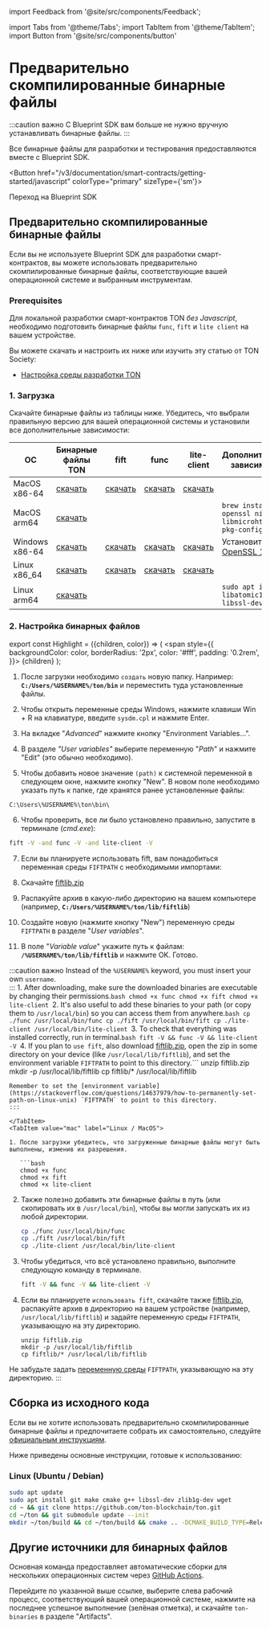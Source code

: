 import Feedback from '@site/src/components/Feedback';

import Tabs from '@theme/Tabs';
import TabItem from '@theme/TabItem';
import Button from '@site/src/components/button'

# Предварительно скомпилированные бинарные файлы

:::caution важно
С Blueprint SDK вам больше не нужно вручную устанавливать бинарные файлы.
:::

Все бинарные файлы для разработки и тестирования предоставляются вместе с Blueprint SDK.

<Button href="/v3/documentation/smart-contracts/getting-started/javascript"
colorType="primary" sizeType={'sm'}>

Переход на Blueprint SDK

</Button>

## Предварительно скомпилированные бинарные файлы

Если вы не используете Blueprint SDK для разработки смарт-контрактов, вы можете использовать предварительно скомпилированные бинарные файлы, соответствующие вашей операционной системе и выбранным инструментам.

### Prerequisites

Для локальной разработки смарт-контрактов TON _без Javascript_, необходимо подготовить бинарные файлы `func`, `fift` и `lite client` на вашем устройстве.

Вы можете скачать и настроить их ниже или изучить эту статью от TON Society:

- [Настройка среды разработки TON](https://blog.ton.org/setting-up-a-ton-development-environment)

### 1. Загрузка

Скачайте бинарные файлы из таблицы ниже.  Убедитесь, что выбрали правильную версию для вашей операционной системы и установили все дополнительные зависимости:

| ОС                                | Бинарные файлы TON                                                                             | fift                                                                                        | func                                                                                        | lite-client                                                                                        | Дополнительные зависимости                                                                                      |
| --------------------------------- | ---------------------------------------------------------------------------------------------- | ------------------------------------------------------------------------------------------- | ------------------------------------------------------------------------------------------- | -------------------------------------------------------------------------------------------------- | --------------------------------------------------------------------------------------------------------------- |
| MacOS x86-64                      | [скачать](https://github.com/ton-blockchain/ton/releases/latest/download/ton-mac-x86-64.zip)   | [скачать](https://github.com/ton-blockchain/ton/releases/latest/download/fift-mac-x86-64)   | [скачать](https://github.com/ton-blockchain/ton/releases/latest/download/func-mac-x86-64)   | [скачать](https://github.com/ton-blockchain/ton/releases/latest/download/lite-client-mac-x86-64)   |                                                                                                                 |
| MacOS arm64                       | [скачать](https://github.com/ton-blockchain/ton/releases/latest/download/ton-mac-arm64.zip)    |                                                                                             |                                                                                             |                                                                                                    | `brew install openssl ninja libmicrohttpd pkg-config`                                                           |
| Windows x86-64                    | [скачать](https://github.com/ton-blockchain/ton/releases/latest/download/ton-win-x86-64.zip)   | [скачать](https://github.com/ton-blockchain/ton/releases/latest/download/fift.exe)          | [скачать](https://github.com/ton-blockchain/ton/releases/latest/download/func.exe)          | [скачать](https://github.com/ton-blockchain/ton/releases/latest/download/lite-client.exe)          | Установите [OpenSSL 1.1.1](/ton-binaries/windows/Win64OpenSSL_Light-1_1_1q.msi) |
| Linux x86_64 | [скачать](https://github.com/ton-blockchain/ton/releases/latest/download/ton-linux-x86_64.zip) | [скачать](https://github.com/ton-blockchain/ton/releases/latest/download/fift-linux-x86_64) | [скачать](https://github.com/ton-blockchain/ton/releases/latest/download/func-linux-x86_64) | [скачать](https://github.com/ton-blockchain/ton/releases/latest/download/lite-client-linux-x86_64) |                                                                                                                 |
| Linux arm64                       | [скачать](https://github.com/ton-blockchain/ton/releases/latest/download/ton-linux-arm64.zip)  |                                                                                             |                                                                                             |                                                                                                    | `sudo apt install libatomic1 libssl-dev`                                                                        |

### 2. Настройка бинарных файлов

export const Highlight = ({children, color}) => (
<span
style={{
backgroundColor: color,
borderRadius: '2px',
color: '#fff',
padding: '0.2rem',
}}>
{children} </span>
);

<Tabs groupId="operating-systems">
  <TabItem value="win" label="Windows">

1. После загрузки необходимо `создать` новую папку. Например: **`C:/Users/%USERNAME%/ton/bin`** и переместить туда установленные файлы.

2. Чтобы открыть переменные среды Windows, нажмите клавиши <Highlight color="#1877F2">Win + R</Highlight> на клавиатуре, введите `sysdm.cpl` и нажмите Enter.

3. На вкладке "_Advanced_" нажмите кнопку <Highlight color="#1877F2">"Environment Variables..."</Highlight>.

4. В разделе _"User variables"_ выберите переменную "_Path_" и нажмите <Highlight color="#1877F2">"Edit"</Highlight> (это обычно необходимо).

5. Чтобы добавить новое значение `(path)` к системной переменной в следующем окне, нажмите кнопку <Highlight color="#1877F2">"New"</Highlight>.
  В новом поле необходимо указать путь к папке, где хранятся ранее установленные файлы:

  ```
  C:\Users\%USERNAME%\ton\bin\
  ```

6. Чтобы проверить, все ли было установлено правильно, запустите в терминале (_cmd.exe_):

  ```bash
  fift -V -and func -V -and lite-client -V
  ```

7. Если вы планируете использовать fift, вам понадобиться переменная среды `FIFTPATH` с необходимыми импортами:

  1. Скачайте [fiftlib.zip](/ton-binaries/windows/fiftlib.zip)
  2. Распакуйте архив в какую-либо директорию на вашем компьютере (например, **`C:/Users/%USERNAME%/ton/lib/fiftlib`**)
  3. Создайте новую (нажмите кнопку <Highlight color="#1877F2">"New"</Highlight>) переменную среды `FIFTPATH` в разделе "_User variables_".
  4. В поле "_Variable value_" укажите путь к файлам: **`/%USERNAME%/ton/lib/fiftlib`** и нажмите <Highlight color="#1877F2">OK</Highlight>. Готово.

:::caution важно
Instead of the `%USERNAME%` keyword, you must insert your own `username`.\
:::</TabItem>
<TabItem value="mac" label="Linux / MacOS">1. After downloading, make sure the downloaded binaries are executable by changing their permissions.```bash
chmod +x func
chmod +x fift
chmod +x lite-client
```2. It's also useful to add these binaries to your path (or copy them to `/usr/local/bin`) so you can access them from anywhere.```bash
cp ./func /usr/local/bin/func
cp ./fift /usr/local/bin/fift
cp ./lite-client /usr/local/bin/lite-client
```3. To check that everything was installed correctly, run in terminal.```bash
fift -V && func -V && lite-client -V
```4. If you plan to `use fift`, also download [fiftlib.zip](/ton-binaries/windows/fiftlib.zip), open the zip in some directory on your device (like `/usr/local/lib/fiftlib`), and set the environment variable `FIFTPATH` to point to this directory.```
unzip fiftlib.zip
mkdir -p /usr/local/lib/fiftlib
cp fiftlib/* /usr/local/lib/fiftlib
```:::info Hey, you're almost finished :)
Remember to set the [environment variable](https://stackoverflow.com/questions/14637979/how-to-permanently-set-path-on-linux-unix) `FIFTPATH` to point to this directory.
:::

</TabItem>
<TabItem value="mac" label="Linux / MacOS">

1. После загрузки убедитесь, что загруженные бинарные файлы могут быть выполнены, изменив их разрешения.

   ```bash
   chmod +x func
   chmod +x fift
   chmod +x lite-client
   ```

2. Также полезно добавить эти бинарные файлы в путь (или скопировать их в `/usr/local/bin`), чтобы вы могли запускать их из любой директории.

   ```bash
   cp ./func /usr/local/bin/func
   cp ./fift /usr/local/bin/fift
   cp ./lite-client /usr/local/bin/lite-client
   ```

3. Чтобы убедиться, что всё установлено правильно, выполните следующую команду в терминале.

   ```bash
   fift -V && func -V && lite-client -V
   ```

4. Если вы планируете `использовать fift`, скачайте также [fiftlib.zip](/ton-binaries/windows/fiftlib.zip), распакуйте архив в директорию на вашем устройстве (например, `/usr/local/lib/fiftlib`) и задайте переменную среды `FIFTPATH`, указывающую на эту директорию.

   ```
   unzip fiftlib.zip
   mkdir -p /usr/local/lib/fiftlib
   cp fiftlib/* /usr/local/lib/fiftlib
   ```

Не забудьте задать [переменную среды](https://stackoverflow.com/questions/14637979/how-to-permanently-set-path-on-linux-unix) `FIFTPATH`, указывающую на эту директорию.
:::

  </TabItem>
</Tabs>

## Сборка из исходного кода

Если вы не хотите использовать предварительно скомпилированные бинарные файлы и предпочитаете собрать их самостоятельно, следуйте [официальным инструкциям](/v3/guidelines/smart-contracts/howto/compile/compilation-instructions).

Ниже приведены основные инструкции, готовые к использованию:

### Linux (Ubuntu / Debian)

```bash
sudo apt update
sudo apt install git make cmake g++ libssl-dev zlib1g-dev wget
cd ~ && git clone https://github.com/ton-blockchain/ton.git
cd ~/ton && git submodule update --init
mkdir ~/ton/build && cd ~/ton/build && cmake .. -DCMAKE_BUILD_TYPE=Release && make -j 4
```

## Другие источники для бинарных файлов

Основная команда предоставляет автоматические сборки для нескольких операционных систем через [GitHub Actions](https://github.com/ton-blockchain/ton/releases/latest).

Перейдите по указанной выше ссылке, выберите слева рабочий процесс, соответствующий вашей операционной системе, нажмите на последнее успешное выполнение (зелёная отметка), и скачайте `ton-binaries` в разделе "Artifacts".

<Feedback />

